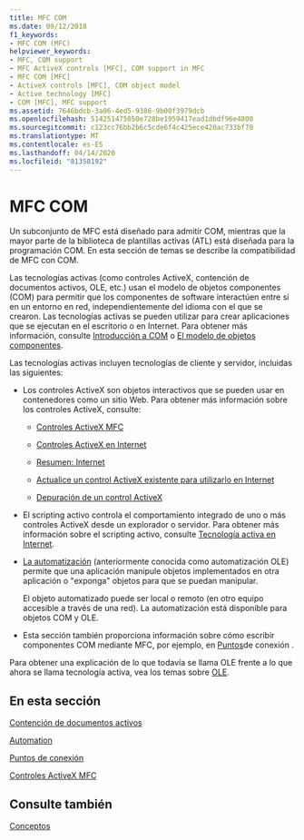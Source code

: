 ```yaml
---
title: MFC COM
ms.date: 09/12/2018
f1_keywords:
- MFC COM (MFC)
helpviewer_keywords:
- MFC, COM support
- MFC ActiveX controls [MFC], COM support in MFC
- MFC COM [MFC]
- ActiveX controls [MFC], COM object model
- Active technology [MFC]
- COM [MFC], MFC support
ms.assetid: 7646bdcb-3a06-4ed5-9386-9b00f3979dcb
ms.openlocfilehash: 514251475050e728be1959417ead1dbdf96e4800
ms.sourcegitcommit: c123cc76bb2b6c5cde6f4c425ece420ac733bf70
ms.translationtype: MT
ms.contentlocale: es-ES
ms.lasthandoff: 04/14/2020
ms.locfileid: "81358192"
---
```

# <a name="mfc-com"></a>MFC COM

Un subconjunto de MFC está diseñado para admitir COM, mientras que la mayor parte de la biblioteca de plantillas activas (ATL) está diseñada para la programación COM. En esta sección de temas se describe la compatibilidad de MFC con COM.

Las tecnologías activas (como controles ActiveX, contención de documentos activos, OLE, etc.) usan el modelo de objetos componentes (COM) para permitir que los componentes de software interactúen entre sí en un entorno en red, independientemente del idioma con el que se crearon. Las tecnologías activas se pueden utilizar para crear aplicaciones que se ejecutan en el escritorio o en Internet. Para obtener más información, consulte [Introducción a COM](../atl/introduction-to-com.md) o [El modelo de objetos componentes](/windows/win32/com/the-component-object-model).

Las tecnologías activas incluyen tecnologías de cliente y servidor, incluidas las siguientes:

- Los controles ActiveX son objetos interactivos que se pueden usar en contenedores como un sitio Web. Para obtener más información sobre los controles ActiveX, consulte:

  - [Controles ActiveX MFC](../mfc/mfc-activex-controls.md)

  - [Controles ActiveX en Internet](../mfc/activex-controls-on-the-internet.md)

  - [Resumen: Internet](../mfc/mfc-internet-programming-basics.md)

  - [Actualice un control ActiveX existente para utilizarlo en Internet](../mfc/upgrading-an-existing-activex-control.md)

  - [Depuración de un control ActiveX](/visualstudio/debugger/how-to-debug-an-activex-control)

- El scripting activo controla el comportamiento integrado de uno o más controles ActiveX desde un explorador o servidor. Para obtener más información sobre el scripting activo, consulte [Tecnología activa en Internet](../mfc/active-technology-on-the-internet.md).

- [La automatización](../mfc/automation.md) (anteriormente conocida como automatización OLE) permite que una aplicación manipule objetos implementados en otra aplicación o "exponga" objetos para que se puedan manipular.

   El objeto automatizado puede ser local o remoto (en otro equipo accesible a través de una red). La automatización está disponible para objetos COM y OLE.

- Esta sección también proporciona información sobre cómo escribir componentes COM mediante MFC, por ejemplo, en [Puntos](../mfc/connection-points.md)de conexión .

Para obtener una explicación de lo que todavía se llama OLE frente a lo que ahora se llama tecnología activa, vea los temas sobre [OLE](../mfc/ole-in-mfc.md).

## <a name="in-this-section"></a>En esta sección

[Contención de documentos activos](../mfc/active-document-containment.md)

[Automation](../mfc/automation.md)

[Puntos de conexión](../mfc/connection-points.md)

[Controles ActiveX MFC](../mfc/mfc-activex-controls.md)

## <a name="see-also"></a>Consulte también

[Conceptos](../mfc/mfc-concepts.md)
